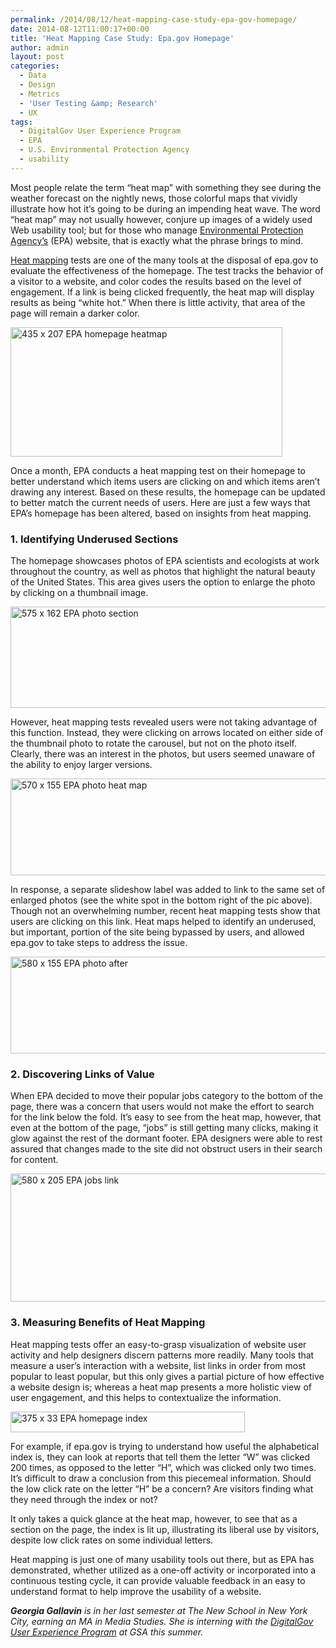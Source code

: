 ```yaml
---
permalink: /2014/08/12/heat-mapping-case-study-epa-gov-homepage/
date: 2014-08-12T11:00:17+00:00
title: 'Heat Mapping Case Study: Epa.gov Homepage'
author: admin
layout: post
categories:
  - Data
  - Design
  - Metrics
  - 'User Testing &amp; Research'
  - UX
tags:
  - DigitalGov User Experience Program
  - EPA
  - U.S. Environmental Protection Agency
  - usability
---
```


Most people relate the term “heat map” with something they see during the weather forecast on the nightly news, those colorful maps that vividly illustrate how hot it’s going to be during an impending heat wave. The word &#8220;heat map&#8221; may not usually however, conjure up images of a widely used Web usability tool; but for those who manage [Environmental Protection Agency’s](http://www.epa.gov/) (EPA) website, that is exactly what the phrase brings to mind.

[Heat mapping](https://www.digitalgov.gov/2014/04/04/heatmapping-tools-show-whats-hot-on-your-pages/) tests are one of the many tools at the disposal of epa.gov to evaluate the effectiveness of the homepage. The test tracks the behavior of a visitor to a website, and color codes the results based on the level of engagement. If a link is being clicked frequently, the heat map will display results as being “white hot.” When there is little activity, that area of the page will remain a darker color.

<img class="aligncenter size-full wp-image-193882" src="https://s3.amazonaws.com/sitesusa/wp-content/uploads/sites/212/2014/08/435-x-207-EPA-homepage-heatmap.jpg" alt="435 x 207 EPA homepage heatmap" width="435" height="207" />

Once a month, EPA conducts a heat mapping test on their homepage to better understand which items users are clicking on and which items aren&#8217;t drawing any interest. Based on these results, the homepage can be updated to better match the current needs of users. Here are just a few ways that EPA’s homepage has been altered, based on insights from heat mapping.

### 1. Identifying Underused Sections

The homepage showcases photos of EPA scientists and ecologists at work throughout the country, as well as photos that highlight the natural beauty of the United States. This area gives users the option to enlarge the photo by clicking on a thumbnail image.

<img class="aligncenter size-full wp-image-193832" src="https://s3.amazonaws.com/sitesusa/wp-content/uploads/sites/212/2014/08/575-x-162-EPA-photo-section.jpg" alt="575 x 162 EPA photo section" width="575" height="162" />

However, heat mapping tests revealed users were not taking advantage of this function. Instead, they were clicking on arrows located on either side of the thumbnail photo to rotate the carousel, but not on the photo itself. Clearly, there was an interest in the photos, but users seemed unaware of the ability to enjoy larger versions.

<img class="aligncenter size-full wp-image-193842" src="https://s3.amazonaws.com/sitesusa/wp-content/uploads/sites/212/2014/08/570-x-155-EPA-photo-heat-map.jpg" alt="570 x 155 EPA photo heat map" width="570" height="155" />

In response, a separate slideshow label was added to link to the same set of enlarged photos (see the white spot in the bottom right of the pic above). Though not an overwhelming number, recent heat mapping tests show that users are clicking on this link. Heat maps helped to identify an underused, but important, portion of the site being bypassed by users, and allowed epa.gov to take steps to address the issue.

<img class="aligncenter size-full wp-image-193852" src="https://s3.amazonaws.com/sitesusa/wp-content/uploads/sites/212/2014/08/580-x-155-EPA-photo-after.jpg" alt="580 x 155 EPA photo after" width="580" height="155" />

### 2. Discovering Links of Value

When EPA decided to move their popular jobs category to the bottom of the page, there was a concern that users would not make the effort to search for the link below the fold. It’s easy to see from the heat map, however, that even at the bottom of the page, “jobs” is still getting many clicks, making it glow against the rest of the dormant footer. EPA designers were able to rest assured that changes made to the site did not obstruct users in their search for content.

<img class="aligncenter size-full wp-image-193862" src="https://s3.amazonaws.com/sitesusa/wp-content/uploads/sites/212/2014/08/580-x-205-EPA-jobs-link.jpg" alt="580 x 205 EPA jobs link" width="580" height="205" />

### 3. Measuring Benefits of Heat Mapping

Heat mapping tests offer an easy-to-grasp visualization of website user activity and help designers discern patterns more readily. Many tools that measure a user’s interaction with a website, list links in order from most popular to least popular, but this only gives a partial picture of how effective a website design is; whereas a heat map presents a more holistic view of user engagement, and this helps to contextualize the information.

<img class="aligncenter size-full wp-image-193872" src="https://s3.amazonaws.com/sitesusa/wp-content/uploads/sites/212/2014/08/375-x-33-EPA-homepage-index.jpg" alt="375 x 33 EPA homepage index" width="375" height="33" />

For example, if epa.gov is trying to understand how useful the alphabetical index is, they can look at reports that tell them the letter “W” was clicked 200 times, as opposed to the letter “H”, which was clicked only two times. It’s difficult to draw a conclusion from this piecemeal information. Should the low click rate on the letter “H” be a concern? Are visitors finding what they need through the index or not?

It only takes a quick glance at the heat map, however, to see that as a section on the page, the index is lit up, illustrating its liberal use by visitors, despite low click rates on some individual letters.

Heat mapping is just one of many usability tools out there, but as EPA has demonstrated, whether utilized as a one-off activity or incorporated into a continuous testing cycle, it can provide valuable feedback in an easy to understand format to help improve the usability of a website.

_**Georgia Gallavin** is in her last semester at The New School in New York City, earning an MA in Media Studies. She is interning with the [DigitalGov User Experience Program](https://www.digitalgov.gov/resources/digitalgov-user-experience-program/ "DigitalGov User Experience Program") at GSA this summer._